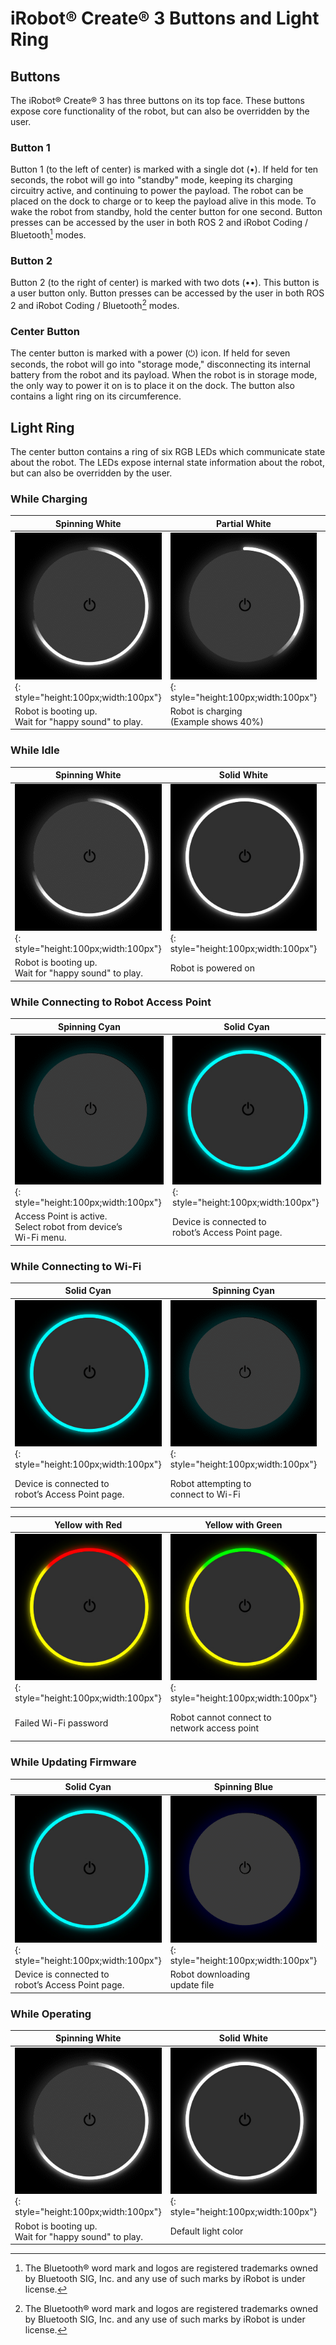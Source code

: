 # iRobot® Create® 3 Buttons and Light Ring

## Buttons
The iRobot® Create® 3 has three buttons on its top face.
These buttons expose core functionality of the robot, but can also be overridden by the user.

### Button 1
Button 1 (to the left of center) is marked with a single dot (•).
If held for ten seconds, the robot will go into "standby" mode, keeping its charging circuitry active, and continuing to power the payload.
The robot can be placed on the dock to charge or to keep the payload alive in this mode.
To wake the robot from standby, hold the center button for one second.
Button presses can be accessed by the user in both ROS 2 and iRobot Coding / Bluetooth[^1] modes.

### Button 2
Button 2 (to the right of center) is marked with two dots (••).
This button is a user button only.
Button presses can be accessed by the user in both ROS 2 and iRobot Coding / Bluetooth[^1] modes.

### Center Button
The center button is marked with a power (⏻) icon.
If held for seven seconds, the robot will go into "storage mode," disconnecting its internal battery from the robot and its payload.
When the robot is in storage mode, the only way to power it on is to place it on the dock.
The button also contains a light ring on its circumference.

## Light Ring
The center button contains a ring of six RGB LEDs which communicate state about the robot.
The LEDs expose internal state information about the robot, but can also be overridden by the user.

### While Charging
|  Spinning White  |  Partial White  |  Solid White  |  Pulsing Red  |
| ----- | ----- | ----- | ------ |
|  ![Full spinning white](data/lightring/boot.gif){: style="height:100px;width:100px"}  |  ![Partial spinning white](data/lightring/charged_spinning.gif){: style="height:100px;width:100px"}  |  ![Solid white](data/lightring/white_solid.jpg){: style="height:100px;width:100px"}  |  ![Pulsing Red](data/lightring/red_pulsing.gif){: style="height:100px;width:100px"}  |
|  Robot is booting up.<br>Wait for "happy sound" to play.  |  Robot is charging<br>(Example shows 40%)  |  Robot is 100% charged  |  Battery < 10%  |

### While Idle
|  Spinning White  |  Solid White  |  Pulsing Red  |  Solid Red  |
| ----- | ----- | ----- | ------ |
|  ![Full spinning white](data/lightring/boot.gif){: style="height:100px;width:100px"}  |  ![Solid white](data/lightring/white_solid.jpg){: style="height:100px;width:100px"}  |  ![Pulsing Red](data/lightring/red_pulsing.gif){: style="height:100px;width:100px"}  |  ![Solid Red](data/lightring/red_solid.jpg){: style="height:100px;width:100px"}  |
|  Robot is booting up.<br>Wait for "happy sound" to play.  |  Robot is powered on  |  Battery <10%. Place on charger.  |  Robot error. Cycle power.  |

### While Connecting to Robot Access Point
|  Spinning Cyan  |  Solid Cyan  |
| ----- | ----- |
|  ![Spinning cyan](data/lightring/cyan_spinning.gif){: style="height:100px;width:100px"}  |  ![Solid cyan](data/lightring/cyan_solid.jpg){: style="height:100px;width:100px"}  |
|  Access Point is active. <br> Select robot from device’s <br> Wi-Fi menu.  |  Device is connected to <br> robot’s Access Point page.  |

### While Connecting to Wi-Fi
|  Solid Cyan  |  Spinning Cyan  |  Quick Green Flash  |  Solid White  |
| ----- | ----- | ----- | ----- |
|  ![Solid cyan](data/lightring/cyan_solid.jpg){: style="height:100px;width:100px"}  |  ![Spinning cyan](data/lightring/cyan_spinning.gif){: style="height:100px;width:100px"}  |  ![Green Flash](data/lightring/green_solid.jpg){: style="height:100px;width:100px"}  |  ![Solid White](data/lightring/white_solid.jpg){: style="height:100px;width:100px"}  |
|  Device is connected to <br> robot’s Access Point page.  |  Robot attempting to <br> connect to Wi-Fi  |  Success connecting to Wi-Fi  |  Robot successfully <br> disconnected from <br> Access Point page  |

|  Yellow with Red  |  Yellow with Green  |  Yellow with Blue  |  Yellow with White  |  Solid Yellow  |
| ----- | ----- | ----- | ----- | ----- |
|  ![Yellow with red](data/lightring/yellow-red_solid.jpg){: style="height:100px;width:100px"}  |  ![Yellow with green](data/lightring/yellow-green_solid.jpg){: style="height:100px;width:100px"}  |  ![Yellow with blue](data/lightring/yellow-blue_solid.jpg){: style="height:100px;width:100px"}  |  ![Yellow with white](data/lightring/yellow-white_solid.jpg){: style="height:100px;width:100px"}  |  ![Solid yellow](data/lightring/yellow_solid.jpg){: style="height:100px;width:100px"}  |
|  Failed Wi-Fi password  |  Robot cannot connect to <br> network access point | DHCP failed to obtain a valid <br> IP address before time-out. <br> Try again. |  Access point located but <br> failed association. Try again.  |  Failed to connect to Wi-Fi <br> for unknown reason  |

### While Updating Firmware
|  Solid Cyan  |  Spinning Blue  |  Spinning White  |  Solid White  |
| ----- | ----- | ----- | ----- |
|  ![Solid cyan](data/lightring/cyan_solid.jpg){: style="height:100px;width:100px"}  |  ![Spinning blue](data/lightring/blue_spinning.gif){: style="height:100px;width:100px"}  |  ![Full spinning white](data/lightring/boot.gif){: style="height:100px;width:100px"}  |  ![Solid White](data/lightring/white_solid.jpg){: style="height:100px;width:100px"}  |
|  Device is connected to <br> robot’s Access Point page.  |  Robot downloading <br> update file  |  Robot updating firmware <br> Do not remove from dock  |  Update successful  |

### While Operating
|  Spinning White  |  Solid White  |  Pulsing Red  |  Pulsing Orange  |
| ----- | ----- | ----- | ------ |
|  ![Full spinning white](data/lightring/boot.gif){: style="height:100px;width:100px"}  |  ![Solid white](data/lightring/white_solid.jpg){: style="height:100px;width:100px"}  |  ![Pulsing Red](data/lightring/red_pulsing.gif){: style="height:100px;width:100px"}  |  ![Pulsing Orange](data/lightring/orange_pulsing.gif){: style="height:100px;width:100px"}  |
|  Robot is booting up.<br>Wait for "happy sound" to play.  |  Default light color  |  Battery <10%.  |  Back-up safety activated  |

[^1]: The Bluetooth® word mark and logos are registered trademarks owned by Bluetooth SIG, Inc. and any use of such marks by iRobot is under license.
[^2]: All other trademarks mentioned are the property of their respective owners.